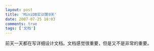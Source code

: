 ```yaml
---
layout: post
title: 'MiniDB实训第9天'
date: 2007-07-25 18:03
comments: true
tags: ['文档']
---
```


前天一天都在写详细设计文档。文档感觉很重要，但是又不是非常的重要。

